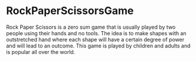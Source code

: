 # RockPaperScissorsGame
Rock Paper Scissors is a zero sum game that is usually played by two people using their hands and no tools. The idea is to make shapes with an outstretched hand where each shape will have a certain degree of power and will lead to an outcome. This game is played by children and adults and is popular all over the world. 
